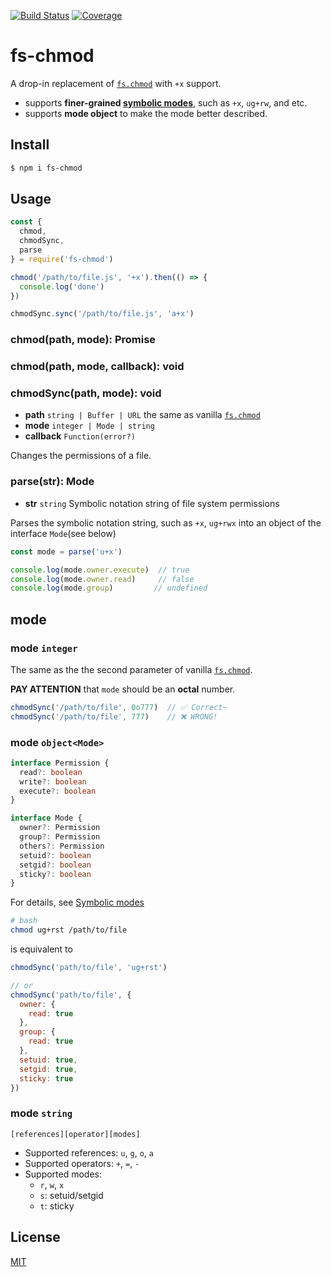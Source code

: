[![Build Status](https://travis-ci.org/kaelzhang/fs-chmod.svg?branch=master)](https://travis-ci.org/kaelzhang/fs-chmod)
[![Coverage](https://codecov.io/gh/kaelzhang/fs-chmod/branch/master/graph/badge.svg)](https://codecov.io/gh/kaelzhang/fs-chmod)
<!-- optional appveyor tst
[![Windows Build Status](https://ci.appveyor.com/api/projects/status/github/kaelzhang/fs-chmod?branch=master&svg=true)](https://ci.appveyor.com/project/kaelzhang/fs-chmod)
-->
<!-- optional npm version
[![NPM version](https://badge.fury.io/js/fs-chmod.svg)](http://badge.fury.io/js/fs-chmod)
-->
<!-- optional npm downloads
[![npm module downloads per month](http://img.shields.io/npm/dm/fs-chmod.svg)](https://www.npmjs.org/package/fs-chmod)
-->
<!-- optional dependency status
[![Dependency Status](https://david-dm.org/kaelzhang/fs-chmod.svg)](https://david-dm.org/kaelzhang/fs-chmod)
-->

# fs-chmod

A drop-in replacement of [`fs.chmod`](1) with `+x` support.

- supports **finer-grained [symbolic modes](2)**, such as `+x`, `ug+rw`, and etc.
- supports **mode object** to make the mode better described.

## Install

```sh
$ npm i fs-chmod
```

## Usage

```js
const {
  chmod,
  chmodSync,
  parse
} = require('fs-chmod')

chmod('/path/to/file.js', '+x').then(() => {
  console.log('done')
})

chmodSync.sync('/path/to/file.js', 'a+x')
```

### chmod(path, mode): Promise
### chmod(path, mode, callback): void
### chmodSync(path, mode): void

- **path** `string | Buffer | URL` the same as vanilla [`fs.chmod`](1)
- **mode** `integer | Mode | string`
- **callback** `Function(error?)`

Changes the permissions of a file.

### parse(str): Mode

- **str** `string` Symbolic notation string of file system permissions

Parses the symbolic notation string, such as `+x`, `ug+rwx` into an object of the interface `Mode`(see below)

```js
const mode = parse('u+x')

console.log(mode.owner.execute)  // true
console.log(mode.owner.read)     // false
console.log(mode.group)         // undefined
```

## mode

### mode `integer`

The same as the the second parameter of vanilla [`fs.chmod`](1).

**PAY ATTENTION** that `mode` should be an **octal** number.

```js
chmodSync('/path/to/file', 0o777)  // ✅ Correct~
chmodSync('/path/to/file', 777)    // ❌ WRONG!
```

### mode `object<Mode>`

```ts
interface Permission {
  read?: boolean
  write?: boolean
  execute?: boolean
}

interface Mode {
  owner?: Permission
  group?: Permission
  others?: Permission
  setuid?: boolean
  setgid?: boolean
  sticky?: boolean
}
```

For details, see [Symbolic modes](2)


```sh
# bash
chmod ug+rst /path/to/file
```

is equivalent to

```js
chmodSync('path/to/file', 'ug+rst')

// or
chmodSync('path/to/file', {
  owner: {
    read: true
  },
  group: {
    read: true
  },
  setuid: true,
  setgid: true,
  sticky: true
})
```

### mode `string`

```
[references][operator][modes]
```

- Supported references: `u`, `g`, `o`, `a`
- Supported operators: `+`, `=`, `-`
- Supported modes:
  - `r`, `w`, `x`
  <!-- - `X`: special execute -->
  - `s`: setuid/setgid
  - `t`: sticky

## License

[MIT](LICENSE)

[1]: https://nodejs.org/dist/latest/docs/api/fs.html#fs_fs_chmod_path_mode_callback
[2]: https://en.wikipedia.org/wiki/Chmod#Symbolic_modes
